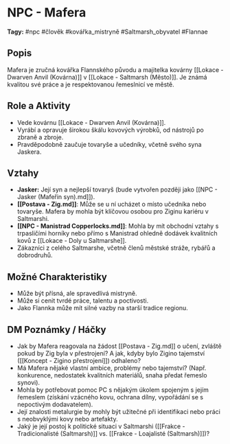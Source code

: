 # NPC - Mafera

**Tagy:** #npc #člověk #kovářka_mistryně #Saltmarsh_obyvatel #Flannae

## Popis
Mafera je zručná kovářka Flannského původu a majitelka kovárny [[Lokace - Dwarven Anvil (Kovárna)]] v [[Lokace - Saltmarsh (Město)]]. Je známá kvalitou své práce a je respektovanou řemeslnicí ve městě.

## Role a Aktivity
*   Vede kovárnu [[Lokace - Dwarven Anvil (Kovárna)]].
*   Vyrábí a opravuje širokou škálu kovových výrobků, od nástrojů po zbraně a zbroje.
*   Pravděpodobně zaučuje tovaryše a učedníky, včetně svého syna Jaskera.

## Vztahy
*   **Jasker:** Její syn a nejlepší tovaryš (bude vytvořen později jako [[NPC - Jasker (Mafeřin syn).md]]).
*   **[[Postava - Zig.md]]**: Může se u ní ucházet o místo učedníka nebo tovaryše. Mafera by mohla být klíčovou osobou pro Ziginu kariéru v Saltmarshi.
*   **[[NPC - Manistrad Copperlocks.md]]**: Mohla by mít obchodní vztahy s trpasličími horníky nebo přímo s Manistrad ohledně dodávek kvalitních kovů z [[Lokace - Doly u Saltmarshe]].
*   Zákazníci z celého Saltmarshe, včetně členů městské stráže, rybářů a dobrodruhů.

## Možné Charakteristiky
*   Může být přísná, ale spravedlivá mistryně.
*   Může si cenit tvrdé práce, talentu a poctivosti.
*   Jako Flannka může mít silné vazby na starší tradice regionu.

## DM Poznámky / Háčky
*   Jak by Mafera reagovala na žádost [[Postava - Zig.md]] o učení, zvláště pokud by Zig byla v přestrojení? A jak, kdyby bylo Zigino tajemství ([[Koncept - Zigino přestrojení]]) odhaleno?
*   Má Mafera nějaké vlastní ambice, problémy nebo tajemství? (Např. konkurence, nedostatek kvalitních materiálů, snaha předat řemeslo synovi).
*   Mohla by potřebovat pomoc PC s nějakým úkolem spojeným s jejím řemeslem (získání vzácného kovu, ochrana dílny, vypořádání se s nepoctivým dodavatelem).
*   Její znalosti metalurgie by mohly být užitečné při identifikaci nebo práci s neobvyklými kovy nebo artefakty.
*   Jaký je její postoj k politické situaci v Saltmarshi ([[Frakce - Tradicionalisté (Saltmarsh)]] vs. [[Frakce - Loajalisté (Saltmarsh)]])?